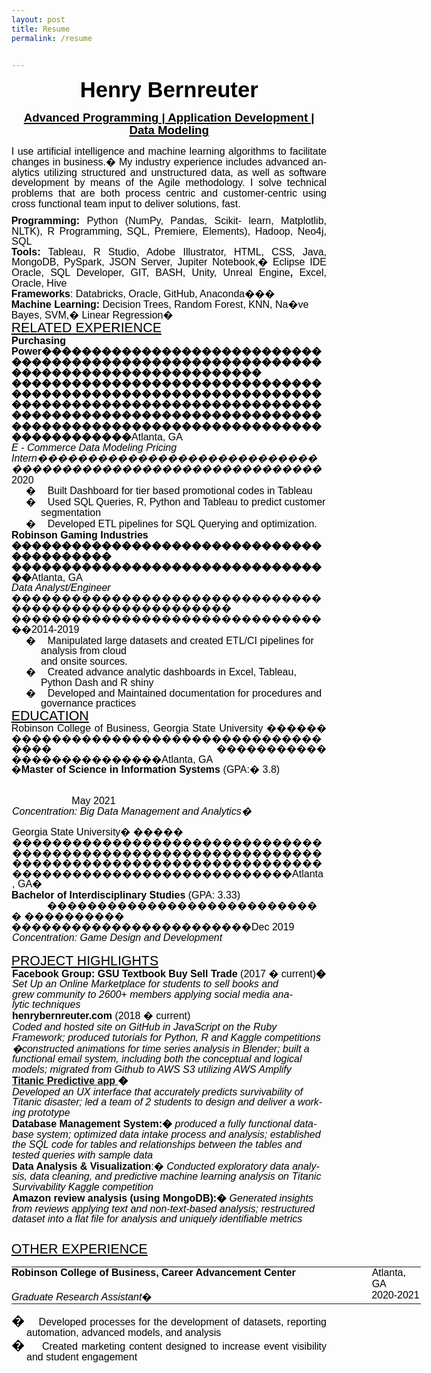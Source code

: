 ```yaml
---
layout: post
title: Resume
permalink: /resume


---
```


<html>

<head>
<meta http-equiv=Content-Type content="text/html; charset=windows-1252">
<meta name=Generator content="Microsoft Word 15 (filtered)">
<style>
<!--
 /* Font Definitions */
 @font-face
	{font-family:"Cambria Math";
	panose-1:2 4 5 3 5 4 6 3 2 4;}
@font-face
	{font-family:Calibri;
	panose-1:2 15 5 2 2 2 4 3 2 4;}
@font-face
	{font-family:"Segoe UI Symbol";
	panose-1:2 11 5 2 4 2 4 2 2 3;}
 /* Style Definitions */
 p.MsoNormal, li.MsoNormal, div.MsoNormal
	{margin-top:0in;
	margin-right:0in;
	margin-bottom:8.0pt;
	margin-left:0in;
	line-height:107%;
	font-size:11.0pt;
	font-family:"Calibri",sans-serif;
	color:black;}
h1
	{mso-style-link:"Heading 1 Char";
	margin-top:0in;
	margin-right:0in;
	margin-bottom:0in;
	margin-left:1.0pt;
	text-indent:-.5pt;
	line-height:107%;
	page-break-after:avoid;
	font-size:16.0pt;
	font-family:"Calibri",sans-serif;
	color:black;
	font-weight:normal;
	text-decoration:underline;}
span.Heading1Char
	{mso-style-name:"Heading 1 Char";
	mso-style-link:"Heading 1";
	font-family:"Calibri",sans-serif;
	color:black;
	text-decoration:underline;}
.MsoChpDefault
	{font-family:"Calibri",sans-serif;}
.MsoPapDefault
	{margin-bottom:8.0pt;
	line-height:107%;}
 /* Page Definitions */
 @page WordSection1
	{size:8.5in 11.0in;
	margin:.5in .5in .5in .5in;}
div.WordSection1
	{page:WordSection1;}
 /* List Definitions */
 ol
	{margin-bottom:0in;}
ul
	{margin-bottom:0in;}
-->
</style>

</head>

<body lang=EN-US style='word-wrap:break-word'>

<div class=WordSection1>

<p class=MsoNormal align=center style='margin-top:0in;margin-right:0in;
margin-bottom:0in;margin-left:.25pt;text-align:center'><b><span lang=DE
style='font-size:26.0pt;line-height:107%'>Henry Bernreuter</span></b><span
lang=DE style='font-size:26.0pt;line-height:107%'> </span></p>

<h1 align=center style='margin-top:12.0pt;margin-right:0in;margin-bottom:0in;
margin-left:.25pt;margin-bottom:.0001pt;text-align:center;text-indent:0in'><b><span
style='font-size:14.0pt;line-height:107%;text-decoration:none'>Advanced
Programming | Application Development | Data Modeling</span></b></h1>

<p class=MsoNormal style='margin-top:12.0pt;margin-right:0in;margin-bottom:
8.0pt;margin-left:.25pt;text-align:justify;text-justify:inter-ideograph;
text-indent:-.5pt;line-height:104%'><span style='font-size:12.0pt;line-height:
104%'>I use artificial intelligence and machine learning algorithms to
facilitate changes in business.� My industry experience includes advanced
analytics utilizing structured and unstructured data, as well as software
development by means of the Agile methodology. I solve technical problems that
are both process centric and customer-centric using cross functional team input
to deliver solutions, fast. </span></p>

<p class=MsoNormal style='margin-top:0in;margin-right:0in;margin-bottom:0in;
margin-left:.25pt;text-align:justify;text-justify:inter-ideograph;text-indent:
-.5pt;line-height:104%'><b><span style='font-size:12.0pt;line-height:104%'>Programming:</span></b><span
style='font-size:12.0pt;line-height:104%'> Python (NumPy, Pandas, Scikit-
learn, Matplotlib, NLTK), R Programming, SQL, Premiere, Elements), Hadoop,
Neo4j, SQL </span></p>

<p class=MsoNormal style='margin-top:0in;margin-right:0in;margin-bottom:.35pt;
margin-left:.25pt;text-align:justify;text-justify:inter-ideograph;text-indent:
-.5pt;line-height:104%'><b><span style='font-size:12.0pt;line-height:104%'>Tools:</span></b><span
style='font-size:12.0pt;line-height:104%'> Tableau, R Studio, Adobe
Illustrator, HTML, CSS, Java, MongoDB, PySpark, JSON Server, Jupiter Notebook,�
Eclipse IDE Oracle, SQL Developer, GIT, BASH, Unity, Unreal Engine<b>, </b>Excel,
Oracle, Hive</span></p>

<p class=MsoNormal style='margin-top:0in;margin-right:0in;margin-bottom:.35pt;
margin-left:-.25pt;line-height:104%'><b><span style='font-size:12.0pt;
line-height:104%'>Frameworks</span></b><span style='font-size:12.0pt;
line-height:104%'>:  Databricks, Oracle,  GitHub, Anaconda��� </span></p>

<p class=MsoNormal style='margin-top:0in;margin-right:0in;margin-bottom:.35pt;
margin-left:-.25pt;line-height:104%'><b><span style='font-size:12.0pt;
line-height:104%'>Machine Learning: </span></b><span style='font-size:12.0pt;
line-height:104%'>Decision Trees, Random Forest, KNN, Na�ve Bayes, SVM,� Linear
Regression� </span></p>

<h1 style='margin-left:.25pt'>RELATED EXPERIENCE<span style='text-decoration:
none'> </span></h1>

<p class=MsoNormal style='margin-bottom:.3pt'><b><span style='font-size:12.0pt;
line-height:107%'>Purchasing Power������������������������������������������������������������������������������������
����������������������������������������������������������������������������������������������������������������������������������������������������������� ������������</span></b><span
style='font-size:12.0pt;line-height:107%'>Atlanta, GA<b> </b></span></p>

<p class=MsoNormal style='margin-bottom:.4pt'><i><span style='font-size:12.0pt;
line-height:107%'>E - Commerce Data Modeling Pricing Intern�����������������������������������������������������������
</span></i><span style='font-size:12.0pt;line-height:107%'>2020</span></p>

<p class=MsoNormal style='margin-top:0in;margin-right:0in;margin-bottom:0in;
margin-left:35.25pt;text-indent:-.25in;line-height:110%'><span
style='font-size:12.0pt;line-height:110%;font-family:"Arial",sans-serif'>�<span
style='font:7.0pt "Times New Roman"'>&nbsp;&nbsp;&nbsp;&nbsp;&nbsp;&nbsp;&nbsp;
</span></span><span dir=LTR></span><span style='font-size:12.0pt;line-height:
110%'>Built Dashboard for tier based promotional codes in Tableau </span></p>

<p class=MsoNormal style='margin-top:0in;margin-right:0in;margin-bottom:0in;
margin-left:35.25pt;text-indent:-.25in;line-height:110%'><span
style='font-size:12.0pt;line-height:110%;font-family:"Arial",sans-serif'>�<span
style='font:7.0pt "Times New Roman"'>&nbsp;&nbsp;&nbsp;&nbsp;&nbsp;&nbsp;&nbsp;
</span></span><span dir=LTR></span><span style='font-size:12.0pt;line-height:
110%'>Used SQL Queries, R, Python and Tableau to predict customer segmentation</span></p>

<p class=MsoNormal style='margin-top:0in;margin-right:0in;margin-bottom:0in;
margin-left:35.25pt;text-indent:-.25in;line-height:110%'><span
style='font-size:12.0pt;line-height:110%;font-family:"Arial",sans-serif'>�<span
style='font:7.0pt "Times New Roman"'>&nbsp;&nbsp;&nbsp;&nbsp;&nbsp;&nbsp;&nbsp;
</span></span><span dir=LTR></span><span style='font-size:12.0pt;line-height:
110%'>Developed ETL pipelines for SQL Querying and optimization. </span></p>

<p class=MsoNormal style='margin-bottom:0in'><b><span style='font-size:12.0pt;
line-height:107%'>Robinson Gaming Industries ����������������������������������������� ���������������������������������</span></b><span
style='font-size:12.0pt;line-height:107%'>Atlanta, GA<i> </i></span></p>

<p class=MsoNormal style='margin-bottom:.95pt;line-height:104%'><i><span
style='font-size:12.0pt;line-height:104%'>Data Analyst/Engineer </span></i><span
style='font-size:12.0pt;line-height:104%'>����������������������������������������������������� ���������������������������������2014-2019
</span></p>

<p class=MsoNormal style='margin-top:0in;margin-right:0in;margin-bottom:.35pt;
margin-left:35.25pt;text-indent:-.25in;line-height:104%'><span
style='font-size:12.0pt;line-height:104%;font-family:"Arial",sans-serif'>�<span
style='font:7.0pt "Times New Roman"'>&nbsp;&nbsp;&nbsp;&nbsp;&nbsp;&nbsp;&nbsp;
</span></span><span dir=LTR></span><span style='font-size:12.0pt;line-height:
104%'>Manipulated large datasets and created ETL/CI pipelines for analysis from
cloud</span></p>

<p class=MsoNormal style='margin-top:0in;margin-right:0in;margin-bottom:.35pt;
margin-left:35.25pt;line-height:104%'><span style='font-size:12.0pt;line-height:
104%'>and onsite sources. </span></p>

<p class=MsoNormal style='margin-top:0in;margin-right:0in;margin-bottom:0in;
margin-left:35.25pt;text-indent:-.25in;line-height:104%'><span
style='font-size:12.0pt;line-height:104%;font-family:"Arial",sans-serif'>�<span
style='font:7.0pt "Times New Roman"'>&nbsp;&nbsp;&nbsp;&nbsp;&nbsp;&nbsp;&nbsp;
</span></span><span dir=LTR></span><span style='font-size:12.0pt;line-height:
104%'>Created advance analytic dashboards in Excel, Tableau, Python Dash and R
shiny</span></p>

<p class=MsoNormal style='margin-top:0in;margin-right:0in;margin-bottom:0in;
margin-left:35.25pt;text-indent:-.25in;line-height:104%'><span
style='font-size:12.0pt;line-height:104%;font-family:"Arial",sans-serif'>�<span
style='font:7.0pt "Times New Roman"'>&nbsp;&nbsp;&nbsp;&nbsp;&nbsp;&nbsp;&nbsp;
</span></span><span dir=LTR></span><span style='font-size:12.0pt;line-height:
104%'>Developed and Maintained documentation for procedures and governance
practices </span></p>

<h1 style='margin-left:.25pt'>EDUCATION<span style='text-decoration:none'> </span></h1>

<p class=MsoNormal style='margin-top:0in;margin-right:0in;margin-bottom:0in;
margin-left:.25pt;text-align:justify;text-justify:inter-ideograph;text-indent:
-.5pt;line-height:104%'><span style='font-size:12.0pt;line-height:104%'>Robinson
College of Business, Georgia State University ������ ����������������������������������� ����������� ���������������Atlanta,
GA</span></p>

<p class=MsoNormal style='margin-top:0in;margin-right:0in;margin-bottom:0in;
margin-left:.25pt;text-align:justify;text-justify:inter-ideograph;text-indent:
-.5pt;line-height:104%'><span style='font-size:12.0pt;line-height:104%'>�<b>Master
of Science in Information Systems</b> (GPA:� 3.8) </span><span
style='font-size:12.0pt;line-height:104%;color:white'>Computer Science�������� �������������������������������������</span><span
style='font-size:12.0pt;line-height:104%'>May 2021 </span></p>

<p class=MsoNormal style='margin-top:0in;margin-right:1.5pt;margin-bottom:0in;
margin-left:.8pt;text-indent:-.1pt;line-height:104%'><i><span style='font-size:
12.0pt;line-height:104%'>Concentration: Big Data Management and Analytics� </span></i></p>

<p class=MsoNormal style='margin-top:0in;margin-right:1.5pt;margin-bottom:0in;
margin-left:.8pt;text-indent:-.1pt;line-height:104%'><i><span style='font-size:
12.0pt;line-height:104%'>&nbsp;</span></i></p>

<p class=MsoNormal style='margin-top:0in;margin-right:1.5pt;margin-bottom:0in;
margin-left:.8pt;text-indent:-.1pt;line-height:104%'><span style='font-size:
12.0pt;line-height:104%'>Georgia State University� ����� �������������������������������������������������������������������������������������������������������������������������Atlanta,
GA� </span></p>

<p class=MsoNormal style='margin-bottom:0in'><b><span style='font-size:12.0pt;
line-height:107%'>Bachelor of Interdisciplinary Studies</span></b><span
style='font-size:12.0pt;line-height:107%'> (GPA: 3.33) </span><span
style='font-size:12.0pt;line-height:107%;color:white'>Computer Science</span><span
style='font-size:12.0pt;line-height:107%'>���������������������������� ����������
������������������������Dec 2019 </span></p>

<p class=MsoNormal style='margin-top:0in;margin-right:1.5pt;margin-bottom:.95pt;
margin-left:.8pt;text-indent:-.1pt;line-height:104%'><i><span style='font-size:
12.0pt;line-height:104%'>Concentration: Game Design and Development </span></i></p>

<p class=MsoNormal style='margin-top:0in;margin-right:1.5pt;margin-bottom:.95pt;
margin-left:.8pt;text-indent:-.1pt;line-height:104%'>&nbsp;</p>

<h1 style='margin-left:.25pt'>PROJECT HIGHLIGHTS<span style='text-decoration:
none'> </span></h1>

<p class=MsoNormal style='margin-top:0in;margin-right:0in;margin-bottom:0in;
margin-left:1.2pt;text-indent:-.5pt'><b><span style='font-size:12.0pt;
line-height:107%'>Facebook Group: GSU Textbook Buy Sell Trade </span></b><span
style='font-size:12.0pt;line-height:107%'>(2017 � current)<b>� </b></span></p>

<p class=MsoNormal style='margin-top:0in;margin-right:35.2pt;margin-bottom:
.95pt;margin-left:.8pt;text-indent:-.1pt;line-height:104%'><i><span
style='font-size:12.0pt;line-height:104%'>Set Up an Online Marketplace for
students to sell books and grew community to 2600+ members applying social
media analytic techniques</span></i><span style='font-size:12.0pt;line-height:
104%'> </span></p>

<p class=MsoNormal style='margin-top:0in;margin-right:35.2pt;margin-bottom:
.95pt;margin-left:.8pt;text-indent:-.1pt;line-height:104%'><b><span
style='font-size:12.0pt;line-height:104%'>henrybernreuter.com</span></b><span
style='font-size:12.0pt;line-height:104%'> (2018 � current) </span></p>

<p class=MsoNormal style='margin-top:0in;margin-right:1.5pt;margin-bottom:.95pt;
margin-left:.8pt;text-indent:-.1pt;line-height:104%'><i><span style='font-size:
12.0pt;line-height:104%'>Coded and hosted site on GitHub in JavaScript on the
Ruby Framework; produced tutorials for Python, R and Kaggle competitions</span></i></p>

<p class=MsoNormal style='margin-top:0in;margin-right:1.5pt;margin-bottom:.95pt;
margin-left:.8pt;text-indent:-.1pt;line-height:104%'><i><span style='font-size:
12.0pt;line-height:104%'>�constructed animations for time series analysis in
Blender; built a functional email system, including both the conceptual and
logical models; migrated from Github to AWS S3 utilizing AWS Amplify</span></i></p>

<p class=MsoNormal style='margin-top:0in;margin-right:1.5pt;margin-bottom:.95pt;
margin-left:.8pt;text-indent:-.1pt;line-height:104%'><a
href="https://github.com/HenryBernreuter/titanicapp"><b><span style='font-size:
12.0pt;line-height:104%;color:#0D0D0D;text-decoration:none'>Titanic Predictive
app </span></b></a><b><span style='font-size:12.0pt;line-height:104%'>�</span></b></p>

<p class=MsoNormal style='margin-top:0in;margin-right:1.5pt;margin-bottom:.95pt;
margin-left:.8pt;text-indent:-.1pt;line-height:104%'><i><span style='font-size:
12.0pt;line-height:104%'>Developed an UX interface that accurately predicts
survivability of Titanic disaster; led a team of 2 students to design and
deliver a working prototype</span></i><span style='font-size:12.0pt;line-height:
104%'> </span></p>

<p class=MsoNormal style='margin-top:0in;margin-right:1.5pt;margin-bottom:.95pt;
margin-left:.8pt;text-indent:-.1pt;line-height:104%'><b><span style='font-size:
12.0pt;line-height:104%'>Database Management System:� </span></b><i><span
style='font-size:12.0pt;line-height:104%'>produced a fully functional database
system; optimized data intake process and analysis; established the SQL code
for tables and relationships between the tables and tested queries with sample
data</span></i><span style='font-size:12.0pt;line-height:104%'> </span></p>

<p class=MsoNormal style='margin-top:0in;margin-right:1.5pt;margin-bottom:.95pt;
margin-left:.8pt;text-indent:-.1pt;line-height:104%'><b><span style='font-size:
12.0pt;line-height:104%'>Data Analysis &amp; Visualization</span></b><span
style='font-size:12.0pt;line-height:104%'>:� <i>Conducted exploratory data
analysis, data cleaning, and predictive machine learning analysis on Titanic
Survivability Kaggle competition </i></span></p>

<p class=MsoNormal style='margin-top:0in;margin-right:1.5pt;margin-bottom:20.9pt;
margin-left:.8pt;text-indent:-.1pt;line-height:104%'><b><span style='font-size:
12.0pt;line-height:104%'>Amazon review analysis (using MongoDB):� </span></b><i><span
style='font-size:12.0pt;line-height:104%'>Generated insights from reviews
applying text and non-text-based analysis; restructured dataset into a flat
file for analysis and uniquely identifiable metrics</span></i><span
style='font-size:12.0pt;line-height:104%'> </span></p>

<h1 style='margin-left:.25pt'>OTHER EXPERIENCE<span style='text-decoration:
none'> </span></h1>

<table class=TableGrid border=0 cellspacing=0 cellpadding=0 width=655
 style='width:490.95pt;border-collapse:collapse'>
 <tr style='height:13.4pt'>
  <td width=576 valign=top style='width:432.1pt;padding:0in 0in 0in 0in;
  height:13.4pt'>
  <p class=MsoNormal style='margin-bottom:0in;line-height:normal'><b><span
  style='font-size:12.0pt'>Robinson College of Business, Career Advancement
  Center </span></b></p>
  </td>
  <td width=78 valign=top style='width:58.85pt;padding:0in 0in 0in 0in;
  height:13.4pt'>
  <p class=MsoNormal style='margin-top:0in;margin-right:0in;margin-bottom:0in;
  margin-left:.4pt;text-align:justify;text-justify:inter-ideograph;line-height:
  normal'><span style='font-size:12.0pt'>Atlanta, GA<b> </b></span></p>
  </td>
 </tr>
 <tr style='height:13.8pt'>
  <td width=576 valign=top style='width:432.1pt;padding:0in 0in 0in 0in;
  height:13.8pt'>
  <p class=MsoNormal style='margin-bottom:0in;line-height:normal'><i><span
  style='font-size:12.0pt'>Graduate Research Assistant</span></i><span
  style='font-size:12.0pt'>� </span></p>
  </td>
  <td width=78 valign=top style='width:58.85pt;padding:0in 0in 0in 0in;
  height:13.8pt'>
  <p class=MsoNormal style='margin-bottom:0in;text-align:justify;text-justify:
  inter-ideograph;line-height:normal'><span style='font-size:12.0pt'>2020-2021 </span></p>
  </td>
 </tr>
</table>

<p class=MsoNormal style='margin-top:0in;margin-right:0in;margin-bottom:.35pt;
margin-left:18.05pt;text-align:justify;text-justify:inter-ideograph;text-indent:
-18.05pt;line-height:104%'><span style='font-size:16.0pt;line-height:104%;
font-family:"Arial",sans-serif'>�<span style='font:7.0pt "Times New Roman"'>&nbsp;&nbsp;&nbsp;&nbsp;&nbsp;&nbsp;
</span></span><span dir=LTR></span><span style='font-size:12.0pt;line-height:
104%'>Developed processes for the development of datasets, reporting
automation, advanced models, and analysis</span></p>

<p class=MsoNormal style='margin-top:0in;margin-right:0in;margin-bottom:.35pt;
margin-left:18.05pt;text-align:justify;text-justify:inter-ideograph;text-indent:
-18.05pt;line-height:104%'><span style='font-size:16.0pt;line-height:104%;
font-family:"Arial",sans-serif'>�<span style='font:7.0pt "Times New Roman"'>&nbsp;&nbsp;&nbsp;&nbsp;&nbsp;&nbsp;
</span></span><span dir=LTR></span><span style='font-size:12.0pt;line-height:
104%'>Created marketing content designed to increase event visibility and
student engagement</span></p>

<p class=MsoNormal style='margin-top:0in;margin-right:0in;margin-bottom:.35pt;
margin-left:18.05pt;text-align:justify;text-justify:inter-ideograph;line-height:
104%'>&nbsp;</p>

</div>

</body>

</html>
